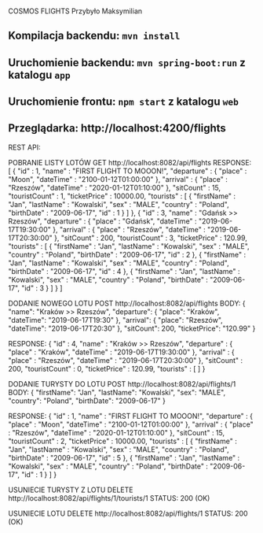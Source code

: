 ###
COSMOS FLIGHTS
Przybyło Maksymilian


## Kompilacja backendu: `mvn install`

## Uruchomienie backendu: `mvn spring-boot:run` z katalogu `app`

## Uruchomienie frontu: `npm start` z katalogu `web`

## Przeglądarka: http://localhost:4200/flights


REST API:

POBRANIE LISTY LOTÓW
GET http://localhost:8082/api/flights
RESPONSE:
[ {
  "id" : 1,
  "name" : "FIRST FLIGHT TO MOOON!",
  "departure" : {
    "place" : "Moon",
    "dateTime" : "2100-01-12T01:00:00"
  },
  "arrival" : {
    "place" : "Rzeszów",
    "dateTime" : "2020-01-12T01:10:00"
  },
  "sitCount" : 15,
  "touristCount" : 1,
  "ticketPrice" : 10000.00,
  "tourists" : [ {
    "firstName" : "Jan",
    "lastName" : "Kowalski",
    "sex" : "MALE",
    "country" : "Poland",
    "birthDate" : "2009-06-17",
    "id" : 1
  } ]
}, {
  "id" : 3,
  "name" : "Gdańsk >> Rzeszów",
  "departure" : {
    "place" : "Gdańsk",
    "dateTime" : "2019-06-17T19:30:00"
  },
  "arrival" : {
    "place" : "Rzeszów",
    "dateTime" : "2019-06-17T20:30:00"
  },
  "sitCount" : 200,
  "touristCount" : 3,
  "ticketPrice" : 120.99,
  "tourists" : [ {
    "firstName" : "Jan",
    "lastName" : "Kowalski",
    "sex" : "MALE",
    "country" : "Poland",
    "birthDate" : "2009-06-17",
    "id" : 2
  }, {
    "firstName" : "Jan",
    "lastName" : "Kowalski",
    "sex" : "MALE",
    "country" : "Poland",
    "birthDate" : "2009-06-17",
    "id" : 4
  }, {
    "firstName" : "Jan",
    "lastName" : "Kowalski",
    "sex" : "MALE",
    "country" : "Poland",
    "birthDate" : "2009-06-17",
    "id" : 3
  } ]
} ]




DODANIE NOWEGO LOTU
POST http://localhost:8082/api/flights
BODY: 
{
    "name": "Kraków >> Rzeszów",
    "departure": {
      "place": "Kraków",
      "dateTime": "2019-06-17T19:30"
    },
    "arrival": {
      "place": "Rzeszów",
      "dateTime": "2019-06-17T20:30"
    },
    "sitCount": 200,
    "ticketPrice": "120.99"
}

RESPONSE:
{
  "id" : 4,
  "name" : "Kraków >> Rzeszów",
  "departure" : {
    "place" : "Kraków",
    "dateTime" : "2019-06-17T19:30:00"
  },
  "arrival" : {
    "place" : "Rzeszów",
    "dateTime" : "2019-06-17T20:30:00"
  },
  "sitCount" : 200,
  "touristCount" : 0,
  "ticketPrice" : 120.99,
  "tourists" : [ ]
}



DODANIE TURYSTY DO LOTU
POST http://localhost:8082/api/flights/1
BODY:
{
    "firstName": "Jan",
    "lastName": "Kowalski",
    "sex": "MALE",
    "country": "Poland",
    "birthDate": "2009-06-17"
}

RESPONSE:
{
  "id" : 1,
  "name" : "FIRST FLIGHT TO MOOON!",
  "departure" : {
    "place" : "Moon",
    "dateTime" : "2100-01-12T01:00:00"
  },
  "arrival" : {
    "place" : "Rzeszów",
    "dateTime" : "2020-01-12T01:10:00"
  },
  "sitCount" : 15,
  "touristCount" : 2,
  "ticketPrice" : 10000.00,
  "tourists" : [ {
    "firstName" : "Jan",
    "lastName" : "Kowalski",
    "sex" : "MALE",
    "country" : "Poland",
    "birthDate" : "2009-06-17",
    "id" : 5
  }, {
    "firstName" : "Jan",
    "lastName" : "Kowalski",
    "sex" : "MALE",
    "country" : "Poland",
    "birthDate" : "2009-06-17",
    "id" : 1
  } ]
}



USUNIECIE TURYSTY Z LOTU
DELETE http://localhost:8082/api/flights/1/tourists/1
STATUS: 200 (OK)




USUNIECIE LOTU
DELETE http://localhost:8082/api/flights/1
STATUS: 200 (OK)







